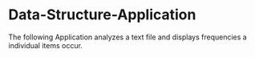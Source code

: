 # Data-Structure-Application
The following Application analyzes a text file and displays frequencies a individual items occur.
